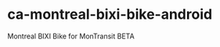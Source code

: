 ca-montreal-bixi-bike-android
=============================

Montreal BIXI Bike for MonTransit BETA
